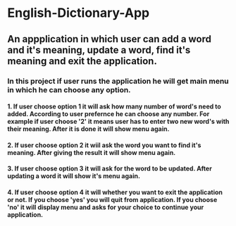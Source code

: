 # English-Dictionary-App

## An appplication in which user can add a word and it's meaning, update a word, find it's meaning and exit the application.

### In this project if user runs the application he will get main menu in which he can choose any option.

#### 1. If user choose option 1 it will ask how many number of word's need to added. According to user prefernce he can choose any number. For example if user choose '2' it means user has to enter two new word's with their meaning. After it is done it will show menu again.

#### 2. If user choose option 2 it wiil ask the word you want to find it's meaning. After giving the result it will show menu again.

#### 3. If user choose option 3 it will ask for the word to be updated. After updating a word it will show it's menu again.

#### 4. If user choose option 4 it will whether you want to exit the application or not. If you choose 'yes' you will quit from application. If you choose 'no' it will display menu and asks for your choice to continue your application.
